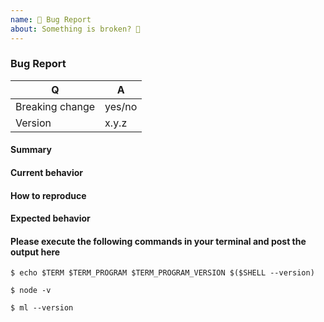 ```yaml
---
name: 🐞 Bug Report
about: Something is broken? 🔨
---
```


### Bug Report

<!-- Fill in the relevant information below to help triage your issue. You can find the client version when inspecting the body or you can find it in the relevant package.json file. -->

|    Q               |   A
|--------------------| ------
| Breaking change    | yes/no
| Version            | x.y.z

#### Summary

<!-- Provide a summary describing the problem you are experiencing. -->

#### Current behavior

<!-- What is the current (buggy) behavior? -->

#### How to reproduce

<!--
Provide steps to reproduce the bug.
If possible, also add a code snippet with relevant configuration, entity mappings, DQL etc.
Adding a failing Unit or Functional Test would help us a lot - you can submit one in a Pull Request separately, referencing this bug report.
-->

#### Expected behavior

<!-- What was the expected (correct) behavior? -->

#### Please execute the following commands in your terminal and post the output here

```
$ echo $TERM $TERM_PROGRAM $TERM_PROGRAM_VERSION $($SHELL --version)
```

```
$ node -v
```

```
$ ml --version
```
